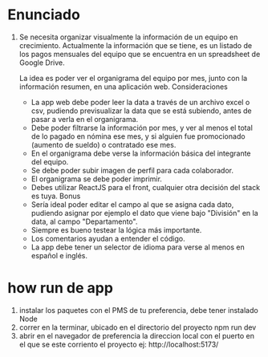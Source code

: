 # Enunciado

1. Se necesita organizar visualmente la información de un equipo en crecimiento. Actualmente la
   información que se tiene, es un listado de los pagos mensuales del equipo que se encuentra en un
   spreadsheet de Google Drive.

   La idea es poder ver el organigrama del equipo por mes, junto con la información resumen, en una
   aplicación web.
   Consideraciones

   - La app web debe poder leer la data a través de un archivo excel o csv, pudiendo
     previsualizar la data que se está subiendo, antes de pasar a verla en el organigrama.
   - Debe poder filtrarse la información por mes, y ver al menos el total de lo pagado en
     nómina ese mes, y si alguien fue promocionado (aumento de sueldo) o contratado ese
     mes.
   - En el organigrama debe verse la información básica del integrante del equipo.
   - Se debe poder subir imagen de perfil para cada colaborador.
   - El organigrama se debe poder imprimir.
   - Debes utilizar ReactJS para el front, cualquier otra decisión del stack es tuya.
     Bonus
   - Sería ideal poder editar el campo al que se asigna cada dato, pudiendo asignar por
     ejemplo el dato que viene bajo "División" en la data, al campo "Departamento".
   - Siempre es bueno testear la lógica más importante.
   - Los comentarios ayudan a entender el código.
   - La app debe tener un selector de idioma para verse al menos en español e inglés.

# how run de app

1. instalar los paquetes con el PMS de tu preferencia, debe tener instalado Node
2. correr en la terminar, ubicado en el directorio del proyecto npm run dev
3. abrir en el navegador de preferencia la direccion local con el puerto en el que se este corriento el proyecto
   ej: http://localhost:5173/
